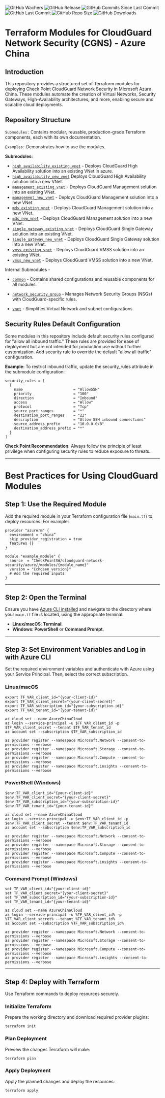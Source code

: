 ![GitHub Wachers](https://img.shields.io/github/watchers/lyqwaterway/terraform-azure-cloudguard-network-security)
![GitHub Release](https://img.shields.io/github/v/release/lyqwaterway/terraform-azure-cloudguard-network-security)
![GitHub Commits Since Last Commit](https://img.shields.io/github/commits-since/lyqwaterway/terraform-azure-cloudguard-network-security/latest/master)
![GitHub Last Commit](https://img.shields.io/github/last-commit/lyqwaterway/terraform-azure-cloudguard-network-security/master)
![GitHub Repo Size](https://img.shields.io/github/repo-size/lyqwaterway/terraform-azure-cloudguard-network-security)
![GitHub Downloads](https://img.shields.io/github/downloads/lyqwaterway/terraform-azure-cloudguard-network-security/total)

# Terraform Modules for CloudGuard Network Security (CGNS) - Azure China


## Introduction
This repository provides a structured set of Terraform modules for deploying Check Point CloudGuard Network Security in Microsoft Azure China. These modules automate the creation of Virtual Networks, Security Gateways, High-Availability architectures, and more, enabling secure and scalable cloud deployments.

## Repository Structure
`Submodules:` Contains modular, reusable, production-grade Terraform components, each with its own documentation.

`Examples:` Demonstrates how to use the modules.

 
**Submodules:**
* [`high_availability_existing_vnet`](https://registry.terraform.io/modules/lyqwaterway/cloudguard-network-security/azure/latest/submodules/high_availability_existing_vnet) - Deploys CloudGuard High Availability solution into an existing VNet in azure.
* [`high_availability_new_vnet`](https://registry.terraform.io/modules/lyqwaterway/cloudguard-network-security/azure/latest/submodules/high_availability_new_vnet) Deploys CloudGuard High Availability solution into a new VNet.
* [`management_existing_vnet`](https://registry.terraform.io/modules/lyqwaterway/cloudguard-network-security/azure/latest/submodules/management_existing_vnet) - Deploys CloudGuard Management solution into an existing VNet.
* [`management_new_vnet`](https://registry.terraform.io/modules/lyqwaterway/cloudguard-network-security/azure/latest/submodules/management_new_vnet) - Deploys CloudGuard Management solution into a new VNet
* [`mds_existing_vnet`](https://registry.terraform.io/modules/lyqwaterway/cloudguard-network-security/azure/latest/submodules/mds_existing_vnet) - Deploys CloudGuard Management solution into a new VNet.
* [`mds_new_vnet`](https://registry.terraform.io/modules/lyqwaterway/cloudguard-network-security/azure/latest/submodules/mds_new_vnet) - Deploys CloudGuard Management solution into a new VNet.
* [`single_gateway_existing_vnet`](https://registry.terraform.io/modules/lyqwaterway/cloudguard-network-security/azure/latest/submodules/single_gateway_existing_vnet) - Deploys CloudGuard Single Gateway solution into an existing VNet.
* [`single_gateway_new_vnet`](https://registry.terraform.io/modules/lyqwaterway/cloudguard-network-security/azure/latest/submodules/single_gateway_new_vnet) - Deploys CloudGuard Single Gateway solution into a new VNet.                   
* [`vmss_existing_vnet`](https://registry.terraform.io/modules/lyqwaterway/cloudguard-network-security/azure/latest/submodules/vmss_existing_vnet) - Deploys CloudGuard VMSS solution into an existing VNet.
* [`vmss_new_vnet`](https://registry.terraform.io/modules/lyqwaterway/cloudguard-network-security/azure/latest/submodules/vmss_new_vnet) - Deploys CloudGuard VMSS solution into a new VNet.

Internal Submodules - 

* [`common`](https://registry.terraform.io/modules/lyqwaterway/cloudguard-network-security/azure/latest/submodules/common) - Contains shared configurations and reusable components for all modules.

* [`network_security_group`](https://registry.terraform.io/modules/lyqwaterway/cloudguard-network-security/azure/latest/submodules/network_security_group) - Manages Network Security Groups (NSGs) with CloudGuard-specific rules.

- [`vnet`](https://registry.terraform.io/modules/lyqwaterway/cloudguard-network-security/azure/latest/submodules/vnet) - Simplifies Virtual Network and subnet configurations.


## Security Rules Default Configuration
Some modules in this repository include default security rules configured for "allow all inbound traffic." These rules are provided for ease of deployment but are not intended for production use without further customization. Add security rule to override the default "allow all traffic" configuration.

**Example:** To restrict inbound traffic, update the security_rules attribute in the submodule configuration:
```hcl
security_rules = [
  {
    name                       = "AllowSSH"
    priority                   = "100"
    direction                  = "Inbound"
    access                     = "Allow"
    protocol                   = "Tcp"
    source_port_ranges         = "*"
    destination_port_ranges    = "22"
    description                = "Allow SSH inbound connections"
    source_address_prefix      = "10.0.0.0/8"
    destination_address_prefix = "*"
  }
]
```

**Check Point Recommendation:** Always follow the principle of least privilege when configuring security rules to reduce exposure to threats.

***

# Best Practices for Using CloudGuard Modules

## Step 1: Use the Required Module
Add the required module in your Terraform configuration file (`main.tf`) to deploy resources. For example:

```hcl
provider "azurerm" {
  environment = “china”
  skip_provider_registration = true
  features {}
}

module "example_module" {
  source  = "CheckPointSW/cloudguard-network-security/azure//modules/{module_name}"
  version = "{chosen_version}"
  # Add the required inputs
}
```
---

## Step 2: Open the Terminal
Ensure you have [Azure CLI installed](https://learn.microsoft.com/en-us/cli/azure/install-azure-cli) and navigate to the directory where your `main.tf` file is located, using the appropriate terminal: 

- **Linux/macOS**: **Terminal**.
- **Windows**: **PowerShell** or **Command Prompt**.

---

## Step 3: Set Environment Variables and Log in with Azure CLI
Set the required environment variables and authenticate with Azure using your Service Principal. Then, select the correct subscription.

### Linux/macOS
```hcl
export TF_VAR_client_id="{your-client-id}"
export TF_VAR_client_secret="{your-client-secret}"
export TF_VAR_subscription_id="{your-subscription-id}"
export TF_VAR_tenant_id="{your-tenant-id}"

az cloud set --name AzureChinaCloud
az login --service-principal -u $TF_VAR_client_id -p $TF_VAR_client_secret --tenant $TF_VAR_tenant_id
az account set --subscription $TF_VAR_subscription_id

az provider register --namespace Microsoft.Network --consent-to-permissions --verbose
az provider register --namespace Microsoft.Storage --consent-to-permissions --verbose
az provider register --namespace Microsoft.Compute --consent-to-permissions --verbose
az provider register --namespace Microsoft.insights --consent-to-permissions --verbose
```
### PowerShell (Windows)
```hcl
$env:TF_VAR_client_id="{your-client-id}"
$env:TF_VAR_client_secret="{your-client-secret}"
$env:TF_VAR_subscription_id="{your-subscription-id}"
$env:TF_VAR_tenant_id="{your-tenant-id}"

az cloud set --name AzureChinaCloud
az login --service-principal -u $env:TF_VAR_client_id -p $env:TF_VAR_client_secret --tenant $env:TF_VAR_tenant_id
az account set --subscription $env:TF_VAR_subscription_id

az provider register --namespace Microsoft.Network --consent-to-permissions --verbose
az provider register --namespace Microsoft.Storage --consent-to-permissions --verbose
az provider register --namespace Microsoft.Compute --consent-to-permissions --verbose
az provider register --namespace Microsoft.insights --consent-to-permissions --verbose
```
### Command Prompt (Windows)
```hcl
set TF_VAR_client_id="{your-client-id}"
set TF_VAR_client_secret="{your-client-secret}"
set TF_VAR_subscription_id="{your-subscription-id}"
set TF_VAR_tenant_id="{your-tenant-id}"

az cloud set --name AzureChinaCloud
az login --service-principal -u %TF_VAR_client_id% -p %TF_VAR_client_secret% --tenant %TF_VAR_tenant_id%
az account set --subscription %TF_VAR_subscription_id%

az provider register --namespace Microsoft.Network --consent-to-permissions --verbose
az provider register --namespace Microsoft.Storage --consent-to-permissions --verbose
az provider register --namespace Microsoft.Compute --consent-to-permissions --verbose
az provider register --namespace Microsoft.insights --consent-to-permissions --verbose
```
---


## Step 4: Deploy with Terraform
Use Terraform commands to deploy resources securely.

### Initialize Terraform
Prepare the working directory and download required provider plugins:
```hcl
terraform init
```

### Plan Deployment
Preview the changes Terraform will make:
```hcl
terraform plan
```
### Apply Deployment
Apply the planned changes and deploy the resources:
```hcl
terraform apply
```
